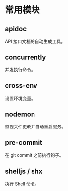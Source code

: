 # 常用模块

## apidoc 
API 接口文档的自动生成工具。

## concurrently
并发执行命令。

## cross-env
设置环境变量。

## nodemon
监视文件更改并自动重启服务。

## pre-commit
在 git commit 之前执行钩子。

## shelljs / shx
执行 Shell 命令。